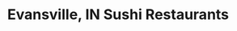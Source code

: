 ---
layout: city
title: Evansville, IN Sushi Restaurants
permalink: /indiana/evansville/
stateAbbr: IN
stateName: Indiana
cityName: Evansville
---